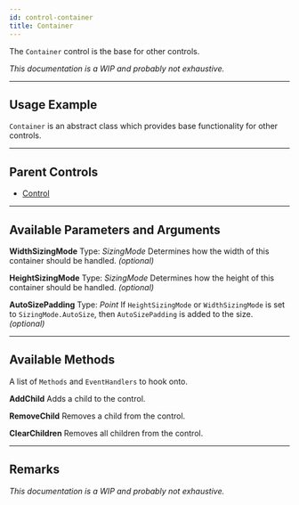 ```yaml
---
id: control-container
title: Container
---
```


The `Container` control is the base for other controls.

*This documentation is a WIP and probably not exhaustive.*

---

## Usage Example

`Container` is an abstract class which provides base functionality for other controls.

---

## Parent Controls

- <a href="/docs/dev/controls/control-control">Control</a>

---

## Available Parameters and Arguments

**WidthSizingMode**
Type: *SizingMode*
Determines how the width of this container should be handled.
*(optional)*

**HeightSizingMode**
Type: *SizingMode*
Determines how the height of this container should be handled.
*(optional)*

**AutoSizePadding**
Type: *Point*
If `HeightSizingMode` or `WidthSizingMode` is set to `SizingMode.AutoSize`,
then `AutoSizePadding` is added to the size.
*(optional)*

---

## Available Methods

A list of `Methods` and `EventHandlers` to hook onto.

**AddChild**
Adds a child to the control.

**RemoveChild**
Removes a child from the control.

**ClearChildren**
Removes all children from the control.

---

## Remarks

*This documentation is a WIP and probably not exhaustive.*

